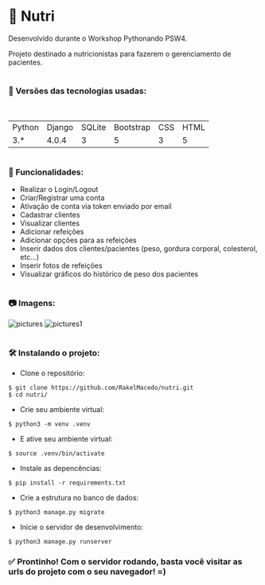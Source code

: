 # 🥼 Nutri

Desenvolvido durante o Workshop Pythonando PSW4. 

Projeto destinado a nutricionistas para fazerem o gerenciamento de pacientes. 

#

### 📑 Versões das tecnologias usadas:

<table>
  <tr>
    <td>Python</td>
    <td>Django</td>    
    <td>SQLite</td>
    <td>Bootstrap</td>
    <td>CSS</td>
    <td>HTML</td>
  </tr>
  <tr>
    <td>3.*</td>
    <td>4.0.4</td>
    <td>3</td>
    <td>5</td>
    <td>3</td>
    <td>5</td>
  </tr>
</table>

#

### 🔨 Funcionalidades:

- Realizar o Login/Logout
- Criar/Registrar uma conta
- Ativação de conta via token enviado por email
- Cadastrar clientes
- Visualizar clientes
- Adicionar refeições
- Adicionar opções para as refeições
- Inserir dados dos clientes/pacientes (peso, gordura corporal, colesterol, etc...)
- Inserir fotos de refeições
- Visualizar gráficos do histórico de peso dos pacientes

#

### 📷 Imagens:
![pictures](https://user-images.githubusercontent.com/78339857/184227795-43ebd641-cdd8-4fb3-a98b-610921677801.jpg)
![pictures1](https://user-images.githubusercontent.com/78339857/184227853-64a1504e-9407-4ab1-af7a-a3c01a52a252.jpg)

#

### 🛠️ Instalando o projeto:

- Clone o repositório:
```
$ git clone https://github.com/RakelMacedo/nutri.git
$ cd nutri/
```

- Crie seu ambiente virtual:
```
$ python3 -m venv .venv
```

- E ative seu ambiente virtual:
```
$ source .venv/bin/activate
```

- Instale as depencências:
```
$ pip install -r requirements.txt
```

- Crie a estrutura no banco de dados:
``` 
$ python3 manage.py migrate
```  

- Inicie o servidor de desenvolvimento:
```
$ python3 manage.py runserver
```

### ✅ Prontinho! Com o servidor rodando, basta você visitar as urls do projeto com o seu navegador! =)